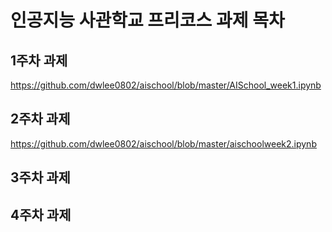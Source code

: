# 인공지능 사관학교 프리코스 과제 목차
## 1주차 과제
https://github.com/dwlee0802/aischool/blob/master/AISchool_week1.ipynb
## 2주차 과제
https://github.com/dwlee0802/aischool/blob/master/aischoolweek2.ipynb
## 3주차 과제

## 4주차 과제

